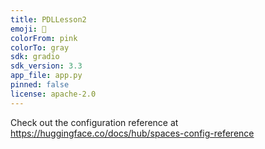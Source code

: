 ```yaml
---
title: PDLLesson2
emoji: 💩
colorFrom: pink
colorTo: gray
sdk: gradio
sdk_version: 3.3
app_file: app.py
pinned: false
license: apache-2.0
---
```


Check out the configuration reference at https://huggingface.co/docs/hub/spaces-config-reference
